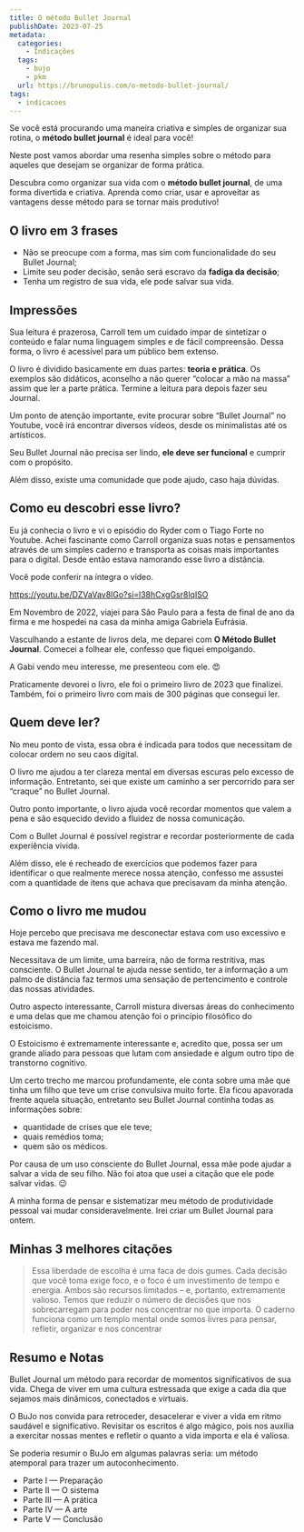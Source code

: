 ```yaml
---
title: O método Bullet Journal
publishDate: 2023-07-25
metadata:
  categories:
    - Indicações
  tags:
    - bujo
    - pkm
  url: https://brunopulis.com/o-metodo-bullet-journal/
tags:
  - indicacoes
---
```

Se você está procurando uma maneira criativa e simples de organizar sua rotina, o **método bullet journal** é ideal para você!

Neste post vamos abordar uma resenha simples sobre o método para aqueles que desejam se organizar de forma prática.

Descubra como organizar sua vida com o **método bullet journal**, de uma forma divertida e criativa. Aprenda como criar, usar e aproveitar as vantagens desse método para se tornar mais produtivo!

## O livro em 3 frases

- Não se preocupe com a forma, mas sim com funcionalidade do seu Bullet Journal;
- Limite seu poder decisão, senão será escravo da **fadiga da decisão**;
- Tenha um registro de sua vida, ele pode salvar sua vida.

## Impressões

Sua leitura é prazerosa, Carroll tem um cuidado ímpar de sintetizar o conteúdo e falar numa linguagem simples e de fácil compreensão. Dessa forma, o livro é acessível para um público bem extenso.

O livro é dividido basicamente em duas partes: **teoria e prática**. Os exemplos são didáticos, aconselho a não querer “colocar a mão na massa” assim que ler a parte prática. Termine a leitura para depois fazer seu Journal.

Um ponto de atenção importante, evite procurar sobre “Bullet Journal” no Youtube, você irá encontrar diversos vídeos, desde os minimalistas até os artísticos.

Seu Bullet Journal não precisa ser lindo, **ele deve ser funcional** e cumprir com o propósito.

Além disso, existe uma comunidade que pode ajudo, caso haja dúvidas.

## Como eu descobri esse livro?

Eu já conhecia o livro e vi o episódio do Ryder com o Tiago Forte no Youtube. Achei fascinante como Carroll organiza suas notas e pensamentos através de um simples caderno e transporta as coisas mais importantes para o digital. Desde então estava namorando esse livro a distância.

Você pode conferir na íntegra o vídeo.

<https://youtu.be/DZVaVav8lGo?si=l38hCxgGsr8lqISO>

Em Novembro de 2022, viajei para São Paulo para a festa de final de ano da firma e me hospedei na casa da minha amiga Gabriela Eufrásia.

Vasculhando a estante de livros dela, me deparei com **O Método Bullet Journal**. Comecei a folhear ele, confesso que fiquei empolgando.

A Gabi vendo meu interesse, me presenteou com ele. 😍

Praticamente devorei o livro, ele foi o primeiro livro de 2023 que finalizei. Também, foi o primeiro livro com mais de 300 páginas que consegui ler.

## Quem deve ler?

No meu ponto de vista, essa obra é indicada para todos que necessitam de colocar ordem no seu caos digital.

O livro me ajudou a ter clareza mental em diversas escuras pelo excesso de informação. Entretanto, sei que existe um caminho a ser percorrido para ser “craque” no Bullet Journal.

Outro ponto importante, o livro ajuda você recordar momentos que valem a pena e são esquecido devido a fluidez de nossa comunicação.

Com o Bullet Journal é possível registrar e recordar posteriormente de cada experiência vivida.

Além disso, ele é recheado de exercícios que podemos fazer para identificar o que realmente merece nossa atenção, confesso me assustei com a quantidade de itens que achava que precisavam da minha atenção.

## Como o livro me mudou

Hoje percebo que precisava me desconectar estava com uso excessivo e estava me fazendo mal.

Necessitava de um limite, uma barreira, não de forma restritiva, mas consciente. O Bullet Journal te ajuda nesse sentido, ter a informação a um palmo de distância faz termos uma sensação de pertencimento e controle das nossas atividades.

Outro aspecto interessante, Carroll mistura diversas áreas do conhecimento e uma delas que me chamou atenção foi o princípio filosófico do estoicismo.

O Estoicismo é extremamente interessante e, acredito que, possa ser um grande aliado para pessoas que lutam com ansiedade e algum outro tipo de transtorno cognitivo.

Um certo trecho me marcou profundamente, ele conta sobre uma mãe que tinha um filho que teve um crise convulsiva muito forte. Ela ficou apavorada frente aquela situação, entretanto seu Bullet Journal continha todas as informações sobre:

- quantidade de crises que ele teve;
- quais remédios toma;
- quem são os médicos.

Por causa de um uso consciente do Bullet Journal, essa mãe pode ajudar a salvar a vida de seu filho. Não foi atoa que usei a citação que ele pode salvar vidas. 😉

A minha forma de pensar e sistematizar meu método de produtividade pessoal vai mudar consideravelmente. Irei criar um Bullet Journal para ontem.

## Minhas 3 melhores citações

> Essa liberdade de escolha é uma faca de dois gumes. Cada decisão que você toma exige foco, e o foco é um investimento de tempo e energia. Ambos são recursos limitados – e, portanto, extremamente valioso.
> Temos que reduzir o número de decisões que nos sobrecarregam para poder nos concentrar no que importa.
> O caderno funciona como um templo mental onde somos livres para pensar, refletir, organizar e nos concentrar

## Resumo e Notas

Bullet Journal um método para recordar de momentos significativos de sua vida. Chega de viver em uma cultura estressada que exige a cada dia que sejamos mais dinâmicos, conectados e virtuais.

O BuJo nos convida para retroceder, desacelerar e viver a vida em ritmo saudável e significativo. Revisitar os escritos é algo mágico, pois nos auxilia a exercitar nossas mentes e refletir o quanto a vida importa e ela é valiosa.

Se poderia resumir o BuJo em algumas palavras seria: um método atemporal para trazer um autoconhecimento.

- Parte I — Preparação
- Parte II — O sistema
- Parte III — A prática
- Parte IV — A arte
- Parte V — Conclusão
